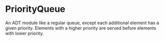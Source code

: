 # PriorityQueue
An ADT module like a regular queue, except each additional element has a given priority. Elements with a higher priority are served before elements with lower priority.
